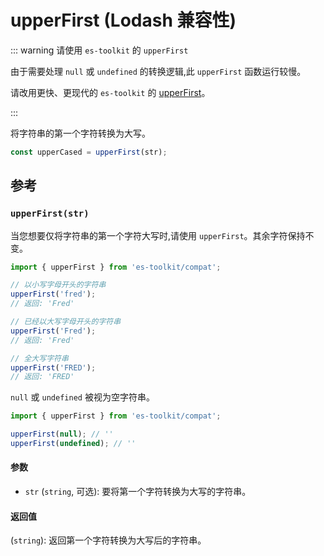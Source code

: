 # upperFirst (Lodash 兼容性)

::: warning 请使用 `es-toolkit` 的 `upperFirst`

由于需要处理 `null` 或 `undefined` 的转换逻辑,此 `upperFirst` 函数运行较慢。

请改用更快、更现代的 `es-toolkit` 的 [upperFirst](../../string/upperFirst.md)。

:::

将字符串的第一个字符转换为大写。

```typescript
const upperCased = upperFirst(str);
```

## 参考

### `upperFirst(str)`

当您想要仅将字符串的第一个字符大写时,请使用 `upperFirst`。其余字符保持不变。

```typescript
import { upperFirst } from 'es-toolkit/compat';

// 以小写字母开头的字符串
upperFirst('fred');
// 返回: 'Fred'

// 已经以大写字母开头的字符串
upperFirst('Fred');
// 返回: 'Fred'

// 全大写字符串
upperFirst('FRED');
// 返回: 'FRED'
```

`null` 或 `undefined` 被视为空字符串。

```typescript
import { upperFirst } from 'es-toolkit/compat';

upperFirst(null); // ''
upperFirst(undefined); // ''
```

#### 参数

- `str` (`string`, 可选): 要将第一个字符转换为大写的字符串。

#### 返回值

(`string`): 返回第一个字符转换为大写后的字符串。
